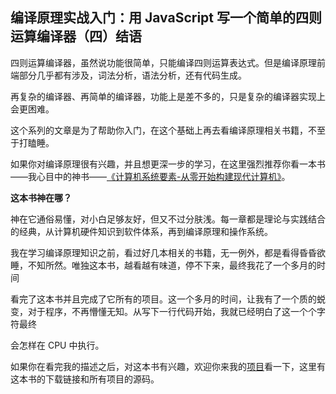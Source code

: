 ## 编译原理实战入门：用 JavaScript 写一个简单的四则运算编译器（四）结语
四则运算编译器，虽然说功能很简单，只能编译四则运算表达式。但是编译原理前端部分几乎都有涉及，词法分析，语法分析，还有代码生成。

再复杂的编译器、再简单的编译器，功能上是差不多的，只是复杂的编译器实现上会更困难。

这个系列的文章是为了帮助你入门，在这个基础上再去看编译原理相关书籍，不至于打瞌睡。

如果你对编译原理很有兴趣，并且想更深一步的学习，在这里强烈推荐你看一本书——我心目中的神书——[《计算机系统要素-从零开始构建现代计算机》](https://book.douban.com/subject/1998341/)。

**这本书神在哪？**

神在它通俗易懂，对小白足够友好，但又不过分肤浅。每一章都是理论与实践结合的经典，从计算机硬件知识到软件体系，再到编译原理和操作系统。

我在学习编译原理知识之前，看过好几本相关的书籍，无一例外，都是看得昏昏欲睡，不知所然。唯独这本书，越看越有味道，停不下来，最终我花了一个多月的时间

看完了这本书并且完成了它所有的项目。这一个多月的时间，让我有了一个质的蜕变，对于程序，不再懵懂无知。从写下一行代码开始，我就已经明白了这一个个字符最终

会怎样在 CPU 中执行。

如果你在看完我的描述之后，对这本书有兴趣，欢迎你来我的[项目](https://github.com/woai3c/nand2tetris)看一下，这里有这本书的下载链接和所有项目的源码。
